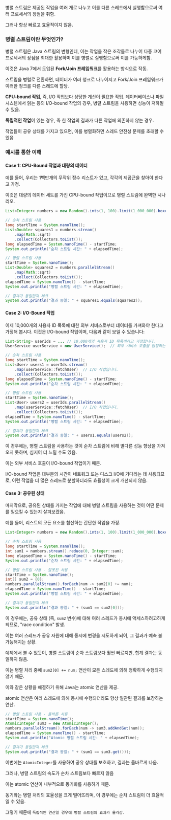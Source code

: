 병렬 스트림은 제공된 작업을 여러 개로 나누고 이를 다른 스레드에서 실행함으로써 여러 프로세서의 장점을 취함. 

그러나 항상 빠르고 효율적이지 않음. 

### 병렬 스트림이란 무엇인가?

병렬 스트림은 Java 스트림의 변형인데, 이는 작업을 작은 조각들로 나누어 다중 코어 프로세서의 장점을 최대한 활용하며 이를 병렬로 실행함으로써 이를 가능하게함.

이것은 Java 7에서 도입된 **Fork/Join 프레임워크**를 활용하는 방식으로 작동. 

스트림을 병렬로 전환하면, 데이터가 여러 청크로 나누어지고 Fork/Join 프레임워크가 이러한 청크를 다른 스레드에 할당.

**CPU-bound 작업**, 즉, I/O 작업보다 상당한 계산이 필요한 작업. 데이터베이스나 파일 시스템에서 읽는 등의 I/O-bound 작업의 경우, 병렬 스트림을 사용하면 성능이 저하될 수 있음.
    
**독립적인 작업**이 있는 경우, 즉 한 작업의 결과가 다른 작업에 의존하지 않는 경우.

작업들이 공유 상태를 가지고 있으면, 이를 병렬화하면 스레드 안전성 문제를 초래할 수 있음

### 예시를 통한 이해


#### Case 1: CPU-Bound 작업과 대량의 데이터

예를 들어, 우리는 1백만개의 무작위 정수 리스트가 있고, 각각의 제곱근을 찾아야 한다고 가정.

이것은 대량의 데이터 세트를 가진 CPU-bound 작업이므로 병렬 스트림에 완벽한 시나리오.

```java
List<Integer> numbers = new Random().ints(1, 100).limit(1_000_000).boxed().collect(Collectors.toList());

// 순차 스트림 사용
long startTime = System.nanoTime();
List<Double> squares1 = numbers.stream()
    .map(Math::sqrt)
    .collect(Collectors.toList());
long elapsedTime = System.nanoTime() - startTime;
System.out.println("순차 스트림 시간: " + elapsedTime);

// 병렬 스트림 사용
startTime = System.nanoTime();
List<Double> squares2 = numbers.parallelStream()
    .map(Math::sqrt)
    .collect(Collectors.toList());
elapsedTime = System.nanoTime() - startTime;
System.out.println("병렬 스트림 시간: " + elapsedTime);

// 결과가 동일한지 체크
System.out.println("결과 동일: " + squares1.equals(squares2));

```

#### Case 2: I/O-Bound 작업

이제 10,000개의 사용자 ID 목록에 대한 외부 서비스로부터 데이터를 가져와야 한다고 가정해 봅시다. 이것은 I/O-bound 작업이며, 다음과 같이 보일 수 있습니다:

```java
List<String> userIds = ... // 10,000개의 사용자 ID 목록이라고 가정합니다.
UserService userService = new UserService();  // 외부 서비스 호출을 담당하는 서비스입니다.

// 순차 스트림 사용
long startTime = System.nanoTime();
List<User> users1 = userIds.stream()
    .map(userService::fetchUser)  // I/O 작업입니다. 
    .collect(Collectors.toList());
long elapsedTime = System.nanoTime() - startTime;
System.out.println("순차 스트림 시간: " + elapsedTime);

// 병렬 스트림 사용
startTime = System.nanoTime();
List<User> users2 = userIds.parallelStream()
    .map(userService::fetchUser)  // I/O 작업입니다. 
    .collect(Collectors.toList());
elapsedTime = System.nanoTime() - startTime;
System.out.println("병렬 스트림 시간: " + elapsedTime);

// 결과가 동일한지 체크
System.out.println("결과 동일: " + users1.equals(users2));

```

이 경우에는, 병렬 스트림을 사용하는 것이 순차 스트림에 비해 별다른 성능 향상을 가져오지 못하며, 심지어 더 느릴 수도 있음. 

이는 외부 서비스 호출이 I/O-bound 작업이기 때문. 

I/O-bound 작업은 대부분의 시간이 네트워크 또는 디스크 I/O에 기다리는 데 사용되므로, 이런 작업을 더 많은 스레드로 분할하더라도 효율성이 크게 개선되지 않음.

#### Case 3: 공유된 상태

마지막으로, 공유된 상태를 가지는 작업에 대해 병렬 스트림을 사용하는 것이 어떤 문제를 일으킬 수 있는지 살펴보겠음.

예를 들어, 리스트의 모든 요소를 합산하는 간단한 작업을 가정.

```java
List<Integer> numbers = new Random().ints(1, 100).limit(1_000_000).boxed().collect(Collectors.toList());

// 순차 스트림 사용
long startTime = System.nanoTime();
int sum1 = numbers.stream().reduce(0, Integer::sum);
long elapsedTime = System.nanoTime() - startTime;
System.out.println("순차 스트림 시간: " + elapsedTime);

// 병렬 스트림 사용 - 잘못된 사용
startTime = System.nanoTime();
int[] sum2 = {0};
numbers.parallelStream().forEach(num -> sum2[0] += num);
elapsedTime = System.nanoTime() - startTime;
System.out.println("병렬 스트림 시간: " + elapsedTime);

// 결과가 동일한지 체크
System.out.println("결과 동일: " + (sum1 == sum2[0]));

```

이 경우에는, 공유 상태 (즉, `sum2` 변수)에 대해 여러 스레드가 동시에 액세스하려고하게 되므로, "race condition" 발생. 

이는 여러 스레드가 공유 자원에 대해 동시에 변경을 시도하게 되어, 그 결과가 예측 불가능해지는 상황. 

예제에서 볼 수 있듯이, 병렬 스트림이 순차 스트림보다 훨씬 빠르지만, 합계 결과는 동일하지 않음. 

이는 병렬 처리 중에 `sum2[0] += num;` 연산이 모든 스레드에 의해 정확하게 수행되지 않기 때문.

이와 같은 상황을 해결하기 위해 Java는 atomic 연산을 제공. 

atomic 연산은 여러 스레드에 의해 동시에 수행되더라도 항상 일관된 결과를 보장하는 연산.

```java
// 병렬 스트림 사용 - 올바른 사용
startTime = System.nanoTime();
AtomicInteger sum3 = new AtomicInteger();
numbers.parallelStream().forEach(num -> sum3.addAndGet(num));
elapsedTime = System.nanoTime() - startTime;
System.out.println("Atomic 병렬 스트림 시간: " + elapsedTime);

// 결과가 동일한지 체크
System.out.println("결과 동일: " + (sum1 == sum3.get()));

```

이번에는 `AtomicInteger`를 사용하여 공유 상태를 보호하고, 결과는 올바르게 나옴. 

그러나, 병렬 스트림의 속도가 순차 스트림보다 빠르지 않음 

이는 atomic 연산이 내부적으로 동기화를 사용하기 때문. 

동기화는 병렬 처리의 효율성을 크게 떨어뜨리며, 이 경우에는 순차 스트림이 더 효율적일 수 있음.

그렇기 때문에 `독립적인 연산일 경우에 병렬 스트림의 효과가 올라감.`

